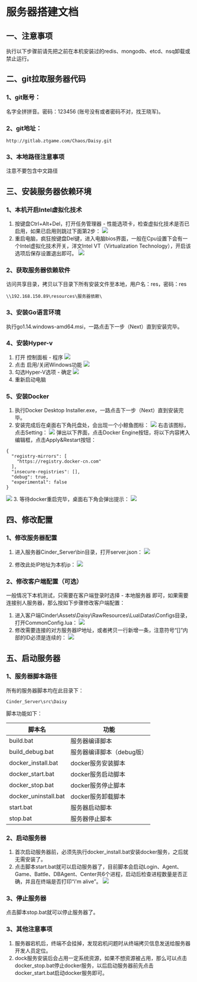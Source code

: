 # 服务器搭建文档

## 一、注意事项
执行以下步骤前请先把之前在本机安装过的redis、mongodb、etcd、nsq卸载或禁止运行。	

## 二、git拉取服务器代码

### 1、git账号：
名字全拼拼音。密码：123456 (账号没有或者密码不对，找王晓军)。

### 2、git地址：
```
http://gitlab.ztgame.com/Chaos/Daisy.git
```

### 3、本地路径注意事项
注意不要包含中文路径

## 三、安装服务器依赖环境

### 1、本机开启Intel虚拟化技术
1. 按键盘Ctrl+Alt+Del，打开任务管理器 - 性能选项卡，检查虚拟化技术是否已启用，如果已启用则跳过下面第2步：
![](server_res\5.png)
2. 重启电脑，疯狂按键盘Del键，进入电脑bios界面，一般在Cpu设置下会有一个Intel虚拟化技术开关，洋文Intel VT（Virtualization Technology），开启该选项后保存设置退出即可。
![](server_res\6.jpg)

### 2、获取服务器依赖软件
访问共享目录，拷贝以下目录下所有安装文件至本地，用户名：res，密码：res
```
\\192.168.150.89\resources\服务器依赖\
```

### 3、安装Go语言环境
执行go1.14.windows-amd64.msi，一路点击下一步（Next）直到安装完毕。

### 4、安装Hyper-v
1. 打开 控制面板 - 程序
![](server_res\7.png)
2. 点击 启用/关闭Windows功能
![](server_res\8.png)
3. 勾选Hyper-V选项 - 确定 
![](server_res\9.png)
4. 重新启动电脑

### 5、安装Docker
1. 执行Docker Desktop Installer.exe，一路点击下一步（Next）直到安装完毕。
2. 安装完成后在桌面右下角托盘处，会出现一个小鲸鱼图标：
![](server_res\1.png)
右击该图标，点击Setting：
![](server_res\2.png)
弹出以下界面，点击Docker Engine按钮，将以下内容拷入编辑框，点击Apply&Restart按钮：
```
{
  "registry-mirrors": [
    "https://registry.docker-cn.com"
  ],
  "insecure-registries": [],
  "debug": true,
  "experimental": false
}
```
![](server_res\3.png)
3. 等待docker重启完毕，桌面右下角会弹出提示：
![](server_res\4.png)

## 四、修改配置

### 1、修改服务器配置
1. 进入服务器Cinder_Server\bin目录，打开server.json：
![](server_res\11.png)

2. 修改此处IP地址为本机ip：
![](server_res\10.png)

### 2、修改客户端配置（可选）
一般情况下本机测试，只需要在客户端登录时选择 - 本地服务器 即可，如果需要连接别人服务器，那么按如下步骤修改客户端配置：
1. 进入客户端Cinder\Assets\Daisy\RawResources\Lua\Datas\Configs目录，打开CommonConfig.lua：
![](server_res\12.png)
2. 修改需要连接的对方服务器IP地址，或者拷贝一行新增一条，注意符号“[]”内部的ID必须是连续的：
![](server_res\13.png)

## 五、启动服务器

### 1、服务器脚本路径
所有的服务器脚本均在此目录下：
```
Cinder_Server\src\Daisy
```
脚本功能如下：

| 脚本名 | 功能 |
| --------- | ----- |
| build.bat | 服务器编译脚本 |
| build_debug.bat | 服务器编译脚本（debug版） |
| docker_install.bat | docker服务安装脚本 |
| docker_start.bat | docker服务启动脚本 |
| docker_stop.bat | docker服务停止脚本 |
| docker_uninstall.bat | docker服务卸载脚本 |
| start.bat | 服务器启动脚本 |
| stop.bat | 服务器停止脚本 |

### 2、启动服务器
1. 首次启动服务器前，必须先执行docker_install.bat安装docker服务，之后就无需安装了。
2. 点击脚本start.bat就可以启动服务器了，目前脚本会启动Login、Agent、Game、Battle、DBAgent、Center共6个进程，启动后检查进程数量是否正确，并且在终端是否打印“i'm alive”。
![](server_res\14.png)

### 3、停止服务器
点击脚本stop.bat就可以停止服务器了。

### 3、其他注意事项
1. 服务器宕机后，终端不会挂掉，发现宕机问题时从终端拷贝信息发送给服务器开发人员定位。
2. dock服务安装后会占用一定系统资源，如果不想资源被占用，那么可以点击docker_stop.bat停止docker服务，以后启动服务器前先点击docker_start.bat启动docker服务即可。
